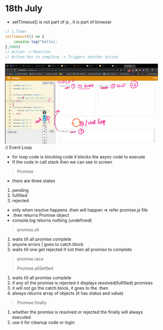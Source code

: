 # 18th July

- setTimeout() is not part of js , it is part of browser

```js
// 1.Timer
setTimeout(() => {
    console.log("hello);
},5000)
// Action -> Reaction
// Action has to complete -> Triggers another action
```

![What will be there in browser and what happens](./images/image.png) // Event Loop

- for loop code is blocking code it blocks the async code to execute
- If the code in call stack then we can see in screen

> Promise

- there are three states

1. pending
2. fulfilled
3. rejected

- only when resolve happens .then will happen => refer promise.js file
- .then returns Promise object
- console.log returns nothing (undefined)

> promise.all

1. waits till all promise complete
2. anyone errors | goes to catch block
3. waits till one get rejected if not then all promise to complete

> promise.race

<!-- 1.waits  -->

> Promise.allSettled

1. waits till all promise complete
2. if any of the promise is rejected it displays resolved(fulfilled) promises
3. it will not go the catch block, it goes to the .then
4. always returns array of objects (it has status and value)

> Promise.finally

1. whether the promise is resolved or rejected the finally will always executed
2. use it for cleanup code or login
